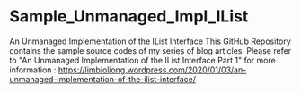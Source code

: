 # Sample_Unmanaged_Impl_IList
An Unmanaged Implementation of the IList Interface
This GitHub Repository contains the sample source codes of my series of blog articles.
Please refer to "An Unmanaged Implementation of the IList Interface Part 1" for more information :
https://limbioliong.wordpress.com/2020/01/03/an-unmanaged-implementation-of-the-ilist-interface/
